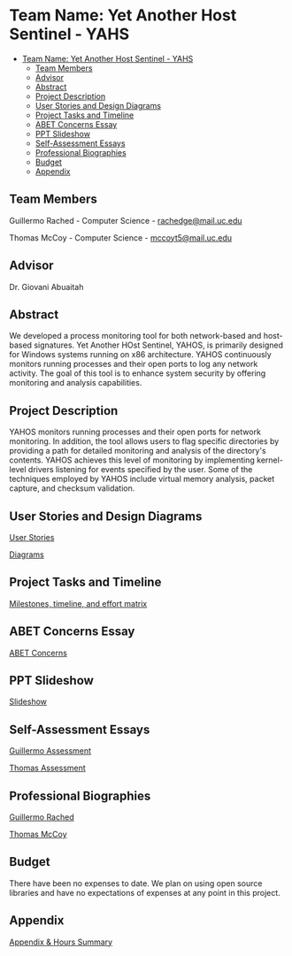 # Team Name: Yet Another Host Sentinel - YAHS

- [Team Name: Yet Another Host Sentinel - YAHS](#team-name-yet-another-host-sentinel---yahs)
  - [Team Members](#team-members)
  - [Advisor](#advisor)
  - [Abstract](#abstract)
  - [Project Description](#project-description)
  - [User Stories and Design Diagrams](#user-stories-and-design-diagrams)
  - [Project Tasks and Timeline](#project-tasks-and-timeline)
  - [ABET Concerns Essay](#abet-concerns-essay)
  - [PPT Slideshow](#ppt-slideshow)
  - [Self-Assessment Essays](#self-assessment-essays)
  - [Professional Biographies](#professional-biographies)
  - [Budget](#budget)
  - [Appendix](#appendix)


## Team Members

Guillermo Rached - Computer Science - rachedge@mail.uc.edu

Thomas McCoy - Computer Science - mccoyt5@mail.uc.edu

## Advisor
Dr. Giovani Abuaitah

## Abstract

We developed a process monitoring tool for both network-based and host-based signatures. Yet Another HOst Sentinel, YAHOS, is primarily designed for Windows systems running on x86 architecture. YAHOS continuously monitors running processes and their open ports to log any network activity. The goal of this tool is to enhance system security by offering monitoring and analysis capabilities.

## Project Description

YAHOS monitors running processes and their open ports for network monitoring. In addition, the tool allows users to flag specific directories by providing a path for detailed monitoring and analysis of the directory's contents. YAHOS achieves this level of monitoring by implementing kernel-level drivers listening for events specified by the user. Some of the techniques employed by YAHOS include virtual memory analysis, packet capture, and checksum validation.

## User Stories and Design Diagrams

[User Stories](./User_Stories.md)

[Diagrams](./Design_Diagrams/README.md)

## Project Tasks and Timeline
[Milestones, timeline, and effort matrix](./Milestones,%20Timeline,%20and%20Effort%20Matrix.pdf)

## ABET Concerns Essay
[ABET Concerns](./Project_Constraints_Essay.pdf)

## PPT Slideshow
[Slideshow](./Fall_Design_Presentation.pptx)

## Self-Assessment Essays
[Guillermo Assessment](./Guillermo_Rached_Homework_Essays/capstone_assessment.pdf)

[Thomas Assessment](./Thomas_McCoy_Homework_Essays/Thomas_McCoy_Individual_Capstone_Assessment.pdf)

## Professional Biographies
[Guillermo Rached](./Guillermo_Rached_Homework_Essays/Guillermo_Rached_Professional_Biography.md)

[Thomas McCoy](./Thomas_McCoy_Homework_Essays/Thomas_McCoy_Professional_Biography.md)

## Budget
There have been no expenses to date. We plan on using open source libraries and have no expectations of expenses at any point in this project.

## Appendix
[Appendix & Hours Summary](./appendix.md)
